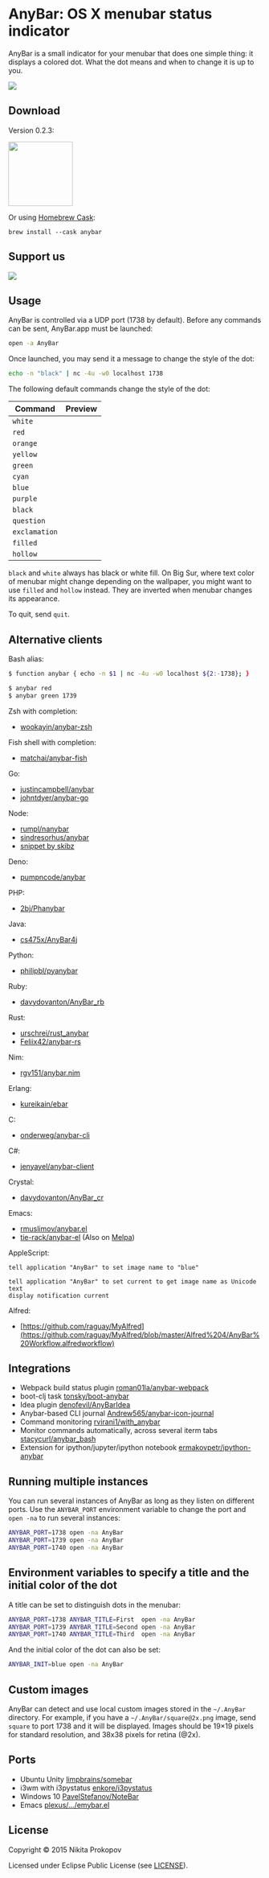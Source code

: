 # AnyBar: OS X menubar status indicator

AnyBar is a small indicator for your menubar that does one simple thing: it displays a colored dot. What the dot means and when to change it is up to you.

<img src="screenshot.png?raw=true" />

## Download

Version 0.2.3:

<a href="https://github.com/tonsky/AnyBar/releases/download/0.2.3/AnyBar-0.2.3.zip"><img src="AnyBar/Images.xcassets/AppIcon.appiconset/icon_128x128@2x.png?raw=true" style="width: 128px;" width=128/></a>

Or using [Homebrew Cask](https://github.com/Homebrew/homebrew-cask):

    brew install --cask anybar

## Support us

<a href="https://patreon.com/tonsky" target="_blank"><img src="./anybar_patreon.png"></a>

## Usage

AnyBar is controlled via a UDP port (1738 by default). Before any commands can be sent, AnyBar.app must be launched:

```sh
open -a AnyBar
```

Once launched, you may send it a message to change the style of the dot:

```sh
echo -n "black" | nc -4u -w0 localhost 1738
```

The following default commands change the style of the dot:

| Command       | Preview                                                             |
|---------------|---------------------------------------------------------------------|
| `white`       | <img src="AnyBar/Resources/white@2x.png?raw=true" width=15 />       |
| `red`         | <img src="AnyBar/Resources/red@2x.png?raw=true" width=15 />         |
| `orange`      | <img src="AnyBar/Resources/orange@2x.png?raw=true" width=15 />      |
| `yellow`      | <img src="AnyBar/Resources/yellow@2x.png?raw=true" width=15 />      |
| `green`       | <img src="AnyBar/Resources/green@2x.png?raw=true" width=15 />       |
| `cyan`        | <img src="AnyBar/Resources/cyan@2x.png?raw=true" width=15 />        |
| `blue`        | <img src="AnyBar/Resources/blue@2x.png?raw=true" width=15 />        |
| `purple`      | <img src="AnyBar/Resources/purple@2x.png?raw=true" width=15 />      |
| `black`       | <img src="AnyBar/Resources/black@2x.png?raw=true" width=15 />       |
| `question`    | <img src="AnyBar/Resources/question@2x.png?raw=true" width=15 />    |
| `exclamation` | <img src="AnyBar/Resources/exclamation@2x.png?raw=true" width=15 /> |
| `filled`      | <img src="AnyBar/Resources/filled@2x.png?raw=true" width=15 />      |
| `hollow`      | <img src="AnyBar/Resources/hollow@2x.png?raw=true" width=15 />      |

`black` and `white` always has black or white fill. On Big Sur, where text color of menubar might change depending on the wallpaper, you might want to use `filled` and `hollow` instead. They are inverted when menubar changes its appearance.

To quit, send `quit`.

## Alternative clients

Bash alias:

```sh
$ function anybar { echo -n $1 | nc -4u -w0 localhost ${2:-1738}; }

$ anybar red
$ anybar green 1739
```

Zsh with completion:

- [wookayin/anybar-zsh](https://github.com/wookayin/anybar-zsh)

Fish shell with completion:

- [matchai/anybar-fish](https://github.com/matchai/anybar-fish)

Go:

- [justincampbell/anybar](https://github.com/justincampbell/anybar)
- [johntdyer/anybar-go](https://github.com/johntdyer/anybar-go)

Node:

- [rumpl/nanybar](https://github.com/rumpl/nanybar)
- [sindresorhus/anybar](https://github.com/sindresorhus/anybar)
- [snippet by skibz](https://github.com/tonsky/AnyBar/issues/11)

Deno:

- [pumpncode/anybar](https://github.com/pumpncode/anybar)

PHP:

- [2bj/Phanybar](https://github.com/2bj/Phanybar)

Java:

- [cs475x/AnyBar4j](https://github.com/cs475x/AnyBar4j)

Python:

- [philipbl/pyanybar](https://github.com/philipbl/pyAnyBar)

Ruby:

- [davydovanton/AnyBar_rb](https://github.com/davydovanton/AnyBar_rb)

Rust:

- [urschrei/rust_anybar](https://github.com/urschrei/rust_anybar)
- [Feliix42/anybar-rs](https://github.com/Feliix42/anybar-rs)

Nim:

- [rgv151/anybar.nim](https://github.com/rgv151/anybar.nim)

Erlang:

- [kureikain/ebar](https://github.com/kureikain/ebar)

C:

- [onderweg/anybar-cli](https://github.com/onderweg/anybar-cli)

C#:

- [jenyayel/anybar-client](https://github.com/jenyayel/anybar-client)

Crystal:
- [davydovanton/AnyBar_cr](https://github.com/davydovanton/AnyBar_cr)

Emacs: 

- [rmuslimov/anybar.el](https://gist.github.com/rmuslimov/2d74cacd5e0ae827663e)
- [tie-rack/anybar-el](https://github.com/tie-rack/anybar-el) (Also on [Melpa](http://melpa.org/#/anybar))

AppleScript:

```
tell application "AnyBar" to set image name to "blue"

tell application "AnyBar" to set current to get image name as Unicode text
display notification current
```

Alfred:

- [https://github.com/raguay/MyAlfred](https://github.com/raguay/MyAlfred/blob/master/Alfred%204/AnyBar%20Workflow.alfredworkflow)

## Integrations

- Webpack build status plugin [roman01la/anybar-webpack](https://github.com/roman01la/anybar-webpack)
- boot-clj task [tonsky/boot-anybar](https://github.com/tonsky/boot-anybar)
- Idea plugin [denofevil/AnyBarIdea](https://github.com/denofevil/AnyBarIdea)
- Anybar-based CLI journal [Andrew565/anybar-icon-journal](https://github.com/Andrew565/anybar-icon-journal)
- Command monitoring [rvirani1/with_anybar](https://github.com/rvirani1/with_anybar)
- Monitor commands automatically, across several iterm tabs [stacycurl/anybar_bash](https://github.com/stacycurl/anybar-bash)
- Extension for ipython/jupyter/ipython notebook [ermakovpetr/ipython-anybar](https://github.com/ermakovpetr/ipython-anybar)

## Running multiple instances

You can run several instances of AnyBar as long as they listen on different ports. Use the `ANYBAR_PORT` environment variable to change the port and `open -na` to run several instances:

```sh
ANYBAR_PORT=1738 open -na AnyBar
ANYBAR_PORT=1739 open -na AnyBar
ANYBAR_PORT=1740 open -na AnyBar
```

## Environment variables to specify a title and the initial color of the dot

A title can be set to distinguish dots in the menubar:

```sh
ANYBAR_PORT=1738 ANYBAR_TITLE=First  open -na AnyBar
ANYBAR_PORT=1739 ANYBAR_TITLE=Second open -na AnyBar
ANYBAR_PORT=1740 ANYBAR_TITLE=Third  open -na AnyBar
```

And the initial color of the dot can also be set:

```sh
ANYBAR_INIT=blue open -na AnyBar
```

## Custom images

AnyBar can detect and use local custom images stored in the `~/.AnyBar` directory. For example, if you have a `~/.AnyBar/square@2x.png` image, send `square` to port 1738 and it will be displayed. Images should be 19×19 pixels for standard resolution, and 38x38 pixels for retina (@2x).

## Ports

- Ubuntu Unity [limpbrains/somebar](https://github.com/limpbrains/somebar)
- i3wm with i3pystatus [enkore/i3pystatus](https://github.com/enkore/i3pystatus)
- Windows 10 [PavelStefanov/NoteBar](https://github.com/PavelStefanov/NoteBar)
- Emacs [plexus/.../emybar.el](https://github.com/plexus/plexmacs/blob/master/emybar/emybar.el)

## License

Copyright © 2015 Nikita Prokopov

Licensed under Eclipse Public License (see [LICENSE](LICENSE)).
